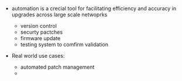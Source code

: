 - automation is a crecial tool for facilitating efficiency and accuracy in upgrades across large scale netwoprks 
	- version control
	- securty pactches 
	- firmware update
	- testing system to comfirm validation 

- Real world use cases: 
	- automated patch management
	- 